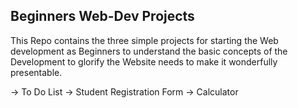 ## Beginners Web-Dev Projects

This Repo contains the three simple projects for starting the Web development as Beginners to understand the basic concepts of the Development to glorify the Website 
needs to make it wonderfully presentable.

-> To Do List
-> Student Registration Form
-> Calculator
